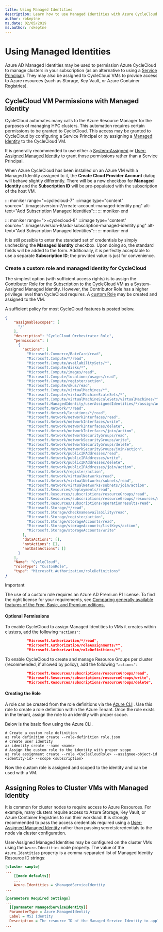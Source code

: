 ```yaml
---
title: Using Managed Identities
description: Learn how to use Managed Identities with Azure CycleCloud. Assign roles to cluster VMs with Managed Identity.
author: rokeptne
ms.date: 02/05/2019
ms.author: rokeptne
---
```


# Using Managed Identities

Azure AD Managed Identities may be used to permission Azure CycleCloud to manage clusters in your subscription (as an alternative to using a [Service Principal](service-principals.md)).  They may also be assigned to CycleCloud VMs to provide access to Azure resources (such as Storage, Key Vault, or Azure Container Registries).

## CycleCloud VM Permissions with Managed Identity

CycleCloud automates many calls to the Azure Resource Manager for the purposes of managing HPC clusters. This automation requires certain permissions to be granted to CycleCloud.   This access may be granted to CycleCloud by configuring a Service Principal or by assigning a [Managed Identity](/azure/active-directory/managed-identities-azure-resources/overview) to the CycleCloud VM.  

It is generally recommended to use either a [System-Assigned](/azure/active-directory/managed-identities-azure-resources/qs-configure-portal-windows-vm#system-assigned-managed-identity) or [User-Assigned Managed Identity](/azure/active-directory/managed-identities-azure-resources/qs-configure-portal-windows-vm#user-assigned-managed-identity) to grant those permissions rather than a Service Principal. 

When Azure CycleCloud has been installed on an Azure VM with a Managed Identity assigned to it, the **Create Cloud Provider Account** dialog will behave slightly differently. There will be a new checkbox for **Managed Identity** and the **Subscription ID** will be pre-populated with the subscription of the host VM.

::: moniker range="=cyclecloud-7"
:::image type="content" source="../images/version-7/create-account-managed-identity.png" alt-text="Add Subscription Managed Identities":::
::: moniker-end

::: moniker range=">=cyclecloud-8"
:::image type="content" source="../images/version-8/add-subscription-managed-identity.png" alt-text="Add Subscription Managed Identities":::
::: moniker-end

It is still possible to enter the standard set of credentials by simply unchecking the **Managed Identity** checkbox. Upon doing so, the standard fields will be added to the form. Additionally, it is perfectly acceptable to use a separate **Subscription ID**; the provided value is just for convenience.

### Create a custom role and managed identity for CycleCloud

The simplest option (with sufficient access rights) is to assign the Contributor Role for the Subscription to the CycleCloud VM as a System-Assigned Managed Identity.  However, the Contributor Role has a higher privilege level than CycleCloud requires.  A [custom Role](/azure/role-based-access-control/custom-roles) may be created and assigned to the VM.

A sufficient policy for most CycleCloud features is posted below.

```json
{
    "assignableScopes": [
      "/"
    ],
    "description": "CycleCloud Orchestrator Role",
    "permissions": [
      {
        "actions": [
          "Microsoft.Commerce/RateCard/read",
          "Microsoft.Compute/*/read",
          "Microsoft.Compute/availabilitySets/*",
          "Microsoft.Compute/disks/*",
          "Microsoft.Compute/images/read",
          "Microsoft.Compute/locations/usages/read",
          "Microsoft.Compute/register/action",
          "Microsoft.Compute/skus/read",
          "Microsoft.Compute/virtualMachines/*",
          "Microsoft.Compute/virtualMachineScaleSets/*",
          "Microsoft.Compute/virtualMachineScaleSets/virtualMachines/*",
          "Microsoft.ManagedIdentity/userAssignedIdentities/*/assign/action",
          "Microsoft.Network/*/read",
          "Microsoft.Network/locations/*/read",
          "Microsoft.Network/networkInterfaces/read",
          "Microsoft.Network/networkInterfaces/write",
          "Microsoft.Network/networkInterfaces/delete",
          "Microsoft.Network/networkInterfaces/join/action",
          "Microsoft.Network/networkSecurityGroups/read",
          "Microsoft.Network/networkSecurityGroups/write",
          "Microsoft.Network/networkSecurityGroups/delete",
          "Microsoft.Network/networkSecurityGroups/join/action",
          "Microsoft.Network/publicIPAddresses/read",
          "Microsoft.Network/publicIPAddresses/write",
          "Microsoft.Network/publicIPAddresses/delete",
          "Microsoft.Network/publicIPAddresses/join/action",
          "Microsoft.Network/register/action",
          "Microsoft.Network/virtualNetworks/read",
          "Microsoft.Network/virtualNetworks/subnets/read",
          "Microsoft.Network/virtualNetworks/subnets/join/action",
          "Microsoft.Resources/deployments/read",
          "Microsoft.Resources/subscriptions/resourceGroups/read",
          "Microsoft.Resources/subscriptions/resourceGroups/resources/read",
          "Microsoft.Resources/subscriptions/operationresults/read",
          "Microsoft.Storage/*/read",
          "Microsoft.Storage/checknameavailability/read",
          "Microsoft.Storage/register/action",
          "Microsoft.Storage/storageAccounts/read",
          "Microsoft.Storage/storageAccounts/listKeys/action",
          "Microsoft.Storage/storageAccounts/write"
        ],
        "dataActions": [],
        "notActions": [],
        "notDataActions": []
      }
    ],
    "Name": "CycleCloud",
    "roleType": "CustomRole",
    "type": "Microsoft.Authorization/roleDefinitions"
}
```

> [!IMPORTANT]
> The use of a custom role requires an Azure AD Premium P1 license. To find the right license for your requirements, see [Comparing generally available features of the Free, Basic, and Premium editions.](https://azure.microsoft.com/pricing/details/active-directory/)

#### Optional Permissions

To enable CycleCloud to assign Managed Identities to VMs it creates within clusters, add the following ``"actions"``:

```json
          "Microsoft.Authorization/*/read",
          "Microsoft.Authorization/roleAssignments/*",
          "Microsoft.Authorization/roleDefinitions/*",
```

To enable CycleCloud to create and manage Resource Groups per cluster (recommended, if allowed by policy), add the following ``"actions"``:
```json
          "Microsoft.Resources/subscriptions/resourceGroups/read",
          "Microsoft.Resources/subscriptions/resourceGroups/write",
          "Microsoft.Resources/subscriptions/resourceGroups/delete",
```

#### Creating the Role

A role can be created from the role definitions via the [Azure CLI](/azure/active-directory/managed-identities-azure-resources/how-to-manage-ua-identity-cli)
.  Use this role to create a role definition within the Azure Tenant. Once the
role exists in the tenant, assign the role to an identity with proper scope.

Below is the basic flow using the Azure CLI.

``` azurecli-interactive
# Create a custom role definition
az role definition create --role-definition role.json
# Create user identity
az identity create --name <name>
# Assign the custom role to the identity with proper scope
az role assignment create --role <CycleCloudRole> --assignee-object-id <identity-id> --scope <subscription>
```

Now the custom role is assigned and scoped to the identity and can be used with a VM.

## Assigning Roles to Cluster VMs with Managed Identity

It is common for cluster nodes to require access to Azure Resources.   For example, many clusters require access to Azure Storage, Key Vault, or Azure Container Registries to run their workload.  It is strongly recommended to pass the access credentials required using a [User-Assigned Managed Identity](/azure/active-directory/managed-identities-azure-resources/qs-configure-portal-windows-vm#user-assigned-managed-identity) rather than passing secrets/credentials to the node via cluster configuration.

User-Assigned Managed Identities may be configured on the cluster VMs using the ```Azure.Identities``` node property.  The value of the ```Azure.Identities``` property is a comma-separated list of Managed Identity Resource ID strings:

``` ini
[cluster sample]
...
    [[node defaults]]
    ...
    Azure.Identities = $ManagedServiceIdentity
...

[parameters Required Settings]
...
  [[parameter ManagedServiceIdentity]]
  ParameterType = Azure.ManagedIdentity
  Label = MSI Identity
  Description = The resource ID of the Managed Service Identity to apply to the nodes
...
```

